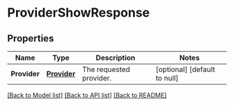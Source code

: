 # ProviderShowResponse

## Properties
Name | Type | Description | Notes
------------ | ------------- | ------------- | -------------
**Provider** | [**Provider**](Provider.md) | The requested provider. | [optional] [default to null]

[[Back to Model list]](../README.md#documentation-for-models) [[Back to API list]](../README.md#documentation-for-api-endpoints) [[Back to README]](../README.md)


